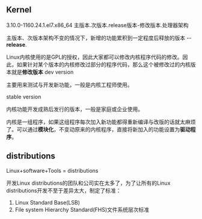 ## Kernel

3.10.0-1160.24.1.el7.x86_64
主版本.次版本.release版本-修改版本.处理器架构

主版本、次版本架构不变的情况下，新增的功能累积到一定程度后释放的版本 -- **release**.

Linux内核使用的是GPL的授权，因此大家都可以修改内核程序代码的修改。因此，如果针对某个版本的内核修改过部分的程序代码，那么这个被修改过的内核版本就是**修改版本**
dev version

主要用来测试与开发新功能，一般是内核工程师使用。

stable version

内核功能开发成熟后发行的版本，一般是家庭或企业使用。

内核是一组程序，如果这组程序每次加入新功能都得重新编译与改版的话就太麻烦了。可以通过**模块化**，不变动原来的内核程序，直接将新加入的功能设置为**驱动程序**。

## distributions

Linux+software+Tools = distributions

开发Linux distributions的团队和公司实在太多了，为了让所有的Linux distributions开发不至于差异太大，制定了标准：

1. Linux Standard Base(LSB)
2. File system Hierarchy Standard(FHS)文件系统层次标准



